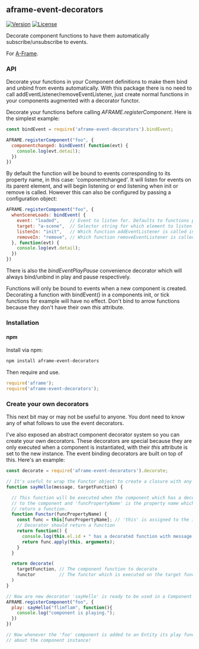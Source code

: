 ## aframe-event-decorators

[![Version](http://img.shields.io/npm/v/aframe-event-decorators.svg?style=flat-square)](https://npmjs.org/package/aframe-event-decorators-component)
[![License](http://img.shields.io/npm/l/aframe-event-decorators.svg?style=flat-square)](https://npmjs.org/package/aframe-event-decorators-component)

Decorate component functions to have them automatically subscribe/unsubscribe to events.

For [A-Frame](https://aframe.io).

### API

Decorate your functions in your Component definitions to make them bind and unbind from events automatically. With this package there is no need to call addEventListener/removeEventListener, just create normal functions in your components
augmented with a decorator functor.

Decorate your functions before calling *AFRAME.registerComponent*. Here is the simplest example:

```javascript
const bindEvent = require('aframe-event-decorators').bindEvent;

AFRAME.registerComponent("foo", {
  componentchanged: bindEvent( function(evt) {
    console.log(evt.detail);
  })
})
```

By default the function will be bound to events corresponding to its property name, in this case: 'componentchanged'. It will listen for events on its parent element, and will begin listening or end listening when init or remove is called. However this can also be configured by passing a configuration object:

```javascript
AFRAME.registerComponent("foo", {
  whenSceneLoads: bindEvent( {
    event: "loaded",    // Event to listen for. Defaults to functions propery name.
    target: "a-scene",  // Selector string for which element to listen on, defaults to this.el
    listenIn: "init",   // Which function addEventListener is called in, defaults to 'init'
    removeIn: "remove", // Which function removeEventListener is called in, defaults to 'remove'
  }, function(evt) {
    console.log(evt.detail);
  })
})
```
There is also the *bindEventPlayPause* convenience decorator which will always bind/unbind in play and pause respectively.

Functions will only be bound to events when a new component is created. Decorating a function with bindEvent() in a components init, or tick functions for example will have no effect. Don't bind to arrow functions because they don't have their own *this* attribute.



### Installation

#### npm

Install via npm:

```bash
npm install aframe-event-decorators
```

Then require and use.

```js
require('aframe');
require('aframe-event-decorators');
```



### Create your own decorators

This next bit may or may not be useful to anyone. You dont need to know any of what follows to use the event decorators.

I've also exposed an abstract component decorator system so you can create your own decorators. These decorators are special because they are only executed when a component is instantiated, with their *this* attribute is set to the new instance. The event binding decorators are built on top of this. Here's an example:

```javascript
const decorate = require('aframe-event-decorators').decorate;

// It's useful to wrap the Functor object to create a closure with any data, such as this 'message' parameter.
function sayHello(message, targetFunction) {

  // This function will be executed when the component which has a decorated function is instanciated. 'this' will be set
  // to the component and 'funcPropertyName' is the property name which maps to the decorated function. The functor should
  // return a function.
  function Functor(funcPropertyName) {
    const func = this[funcPropertyName]; // 'this' is assigned to the instantiated Component.
    // Decorator should return a function
	return function() {
	  console.log(this.el.id + " has a decorated function with message: " + message);
	  return func.apply(this, arguments);
	}
  }

  return decorate(
  	targetFunction,	// The component function to decorate
  	functor         // The functor which is executed on the target function.
  )
}

// Now are new decorator 'sayHello' is ready to be used in a Component definition.
AFRAME.registerComponent("foo", {
  play: sayHello("flimflam", function(){
  	console.log("component is playing.");
  })
})

// Now whenever the 'foo' component is added to an Entity its play function is augmented with a message that has details
// about the component instance!
```